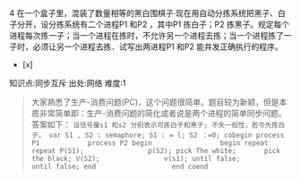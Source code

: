 4
在一个盒子里，混装了数量相等的黑白围棋子·现在用自动分拣系统把黑子、白子分开，设分拣系统有二个进程P1 和P2 ，其中P1 拣白子；P2
拣黑子。规定每个进程每次拣一子；当一个进程在拣时，不允许另一个进程去拣；当一个进程拣了一子时，必须让另一个进程去拣．试写出两进程P1 和P2
能并发正确执行的程序。
- [x]

知识点:同步互斥
出处:网络
难度:1
> 大家熟悉了生产-消费问题(PC)，这个问题很简单。题目较为新颖，但是本质非常简单即：生产-消费问题的简化或者说是两个进程的简单同步问题。答案如下：
>     ```
>     设信号量s1 和s2 分别表示可拣白子和黑子;
>     不失一般性，若令先拣白子。
>     var S1 , S2 : semaphore;
>     S1 : = l; S2 ：=0;
>     cobegin
>       process P1            process P2
>       begin                 begin
>         repeat                repeat
>           P(S1);                p(S2);
>           pick The white;       pick the black;
>           V(S2);                v(s1);
>         until false;          until false;
>       end                   end
>     coend
>     ```
